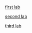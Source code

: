 [first lab](https://gspfr.github.io/Advanced-web-labs/Gabriel-html-css-lab/index.html)

[second lab](https://gspfr.github.io/Advanced-web-labs/Html-css-lab/index.html)

[third lab](https://gspfr.github.io/Advanced-web-labs/bootsrap-lab/index.html)
